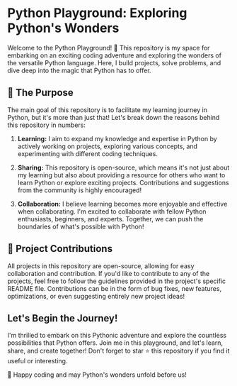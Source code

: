 # Python Playground: Exploring Python's Wonders

Welcome to the Python Playground! 🐍 This repository is my space for embarking on an exciting coding adventure and exploring the wonders of the versatile Python language. Here, I build projects, solve problems, and dive deep into the magic that Python has to offer.

## 🎯 The Purpose

The main goal of this repository is to facilitate my learning journey in Python, but it's more than just that! Let's break down the reasons behind this repository in numbers:

1. **Learning:** I aim to expand my knowledge and expertise in Python by actively working on projects, exploring various concepts, and experimenting with different coding techniques.

2. **Sharing:** This repository is open-source, which means it's not just about my learning but also about providing a resource for others who want to learn Python or explore exciting projects. Contributions and suggestions from the 
     community is highly encouraged!

3. **Collaboration:** I believe learning becomes more enjoyable and effective when collaborating. I'm excited to collaborate with fellow Python enthusiasts, beginners, and experts. Together, we can push the boundaries of what's possible with Python!


## 🚀 Project Contributions

All projects in this repository are open-source, allowing for easy collaboration and contribution. If you'd like to contribute to any of the projects, feel free to follow the guidelines provided in the project's specific README file. Contributions can be in the form of bug fixes, new features, optimizations, or even suggesting entirely new project ideas!

## Let's Begin the Journey!

I'm thrilled to embark on this Pythonic adventure and explore the countless possibilities that Python offers. Join me in this playground, and let's learn, share, and create together! Don't forget to star ⭐ this repository if you find it useful or interesting.

🔗 Happy coding and may Python's wonders unfold before us!

